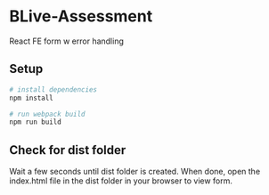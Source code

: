 # BLive-Assessment
React FE form w error handling

## Setup

``` bash
# install dependencies
npm install

# run webpack build
npm run build

```

## Check for dist folder

Wait a few seconds until dist folder is created. When done, open the index.html file in the dist folder in your browser to view form.


